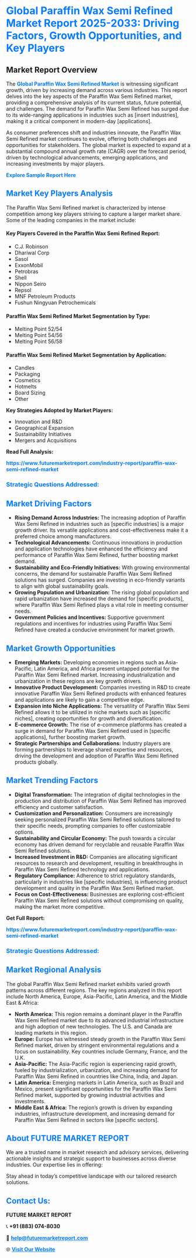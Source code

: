 <h1 style="color: #007BFF;">Global Paraffin Wax Semi Refined Market Report 2025-2033: Driving Factors, Growth Opportunities, and Key Players</h1>

<section id="overview">
<h2>Market Report Overview</h2>
<p>The <a href="https://www.futuremarketreport.com/industry-report/paraffin-wax-semi-refined-market" style="color: #007BFF; text-decoration: none;"><strong>Global Paraffin Wax Semi Refined Market</strong></a> is witnessing significant growth, driven by increasing demand across various industries. This report delves into the key aspects of the Paraffin Wax Semi Refined market, providing a comprehensive analysis of its current status, future potential, and challenges. The demand for Paraffin Wax Semi Refined has surged due to its wide-ranging applications in industries such as [insert industries], making it a critical component in modern-day [applications].</p>
<p>As consumer preferences shift and industries innovate, the Paraffin Wax Semi Refined market continues to evolve, offering both challenges and opportunities for stakeholders. The global market is expected to expand at a substantial compound annual growth rate (CAGR) over the forecast period, driven by technological advancements, emerging applications, and increasing investments by major players.</p>
</section>

<section id="overview">
<p><a href="https://www.futuremarketreport.com/request-sample/reportId=109364" style="color: #007BFF; text-decoration: none;"><strong>Explore Sample Report Here</strong></a></p>
</section>

<section id="key-players">
<h2 style="color: #007BFF;">Market Key Players Analysis</h2>
<p>The Paraffin Wax Semi Refined market is characterized by intense competition among key players striving to capture a larger market share. Some of the leading companies in the market include:</p>
<h4>Key Players Covered in the Paraffin Wax Semi Refined Report:</h4>
<ul><li>C.J. Robinson</li><li>Dhariwal Corp</li><li>Sasol</li><li>ExxonMobil</li><li>Petrobras</li><li>Shell</li><li>Nippon Seiro</li><li>Repsol</li><li>MNF Petroleum Products</li><li>Fushun Ningyuan Petrochemicals</li></ul>
<h4>Paraffin Wax Semi Refined Market Segmentation by Type:</h4>
<ul><li>Melting Point 52/54</li><li>Melting Point 54/56</li><li>Melting Point 56/58</li></ul>

<h4>Paraffin Wax Semi Refined Market Segmentation by Application:</h4>
<ul><li>Candles</li><li>Packaging</li><li>Cosmetics</li><li>Hotmelts</li><li>Board Sizing</li><li>Other</li></ul>
<p><strong>Key Strategies Adopted by Market Players:</strong></p>
<ul>
<li>Innovation and R&D</li>
<li>Geographical Expansion</li>
<li>Sustainability Initiatives</li>
<li>Mergers and Acquisitions</li>
</ul>
</section>

<section>
<p><strong>Read Full Analysis: </strong></p><a href="https://www.futuremarketreport.com/industry-report/paraffin-wax-semi-refined-market" style="color: #007BFF; text-decoration: none;"><strong>https://www.futuremarketreport.com/industry-report/paraffin-wax-semi-refined-market</strong></a>
<h3 style="color: #007BFF;">Strategic Questions Addressed:</h3>
</section>

<section id="driving-factors">
<h2 style="color: #007BFF;">Market Driving Factors</h2>
<ul>
<li><strong>Rising Demand Across Industries:</strong> The increasing adoption of Paraffin Wax Semi Refined in industries such as [specific industries] is a major growth driver. Its versatile applications and cost-effectiveness make it a preferred choice among manufacturers.</li>
<li><strong>Technological Advancements:</strong> Continuous innovations in production and application technologies have enhanced the efficiency and performance of Paraffin Wax Semi Refined, further boosting market demand.</li>
<li><strong>Sustainability and Eco-Friendly Initiatives:</strong> With growing environmental concerns, the demand for sustainable Paraffin Wax Semi Refined solutions has surged. Companies are investing in eco-friendly variants to align with global sustainability goals.</li>
<li><strong>Growing Population and Urbanization:</strong> The rising global population and rapid urbanization have increased the demand for [specific products], where Paraffin Wax Semi Refined plays a vital role in meeting consumer needs.</li>
<li><strong>Government Policies and Incentives:</strong> Supportive government regulations and incentives for industries using Paraffin Wax Semi Refined have created a conducive environment for market growth.</li>
</ul>
</section>

<section id="growth-opportunities">
<h2 style="color: #007BFF;">Market Growth Opportunities</h2>
<ul>
<li><strong>Emerging Markets:</strong> Developing economies in regions such as Asia-Pacific, Latin America, and Africa present untapped potential for the Paraffin Wax Semi Refined market. Increasing industrialization and urbanization in these regions are key growth drivers.</li>
<li><strong>Innovative Product Development:</strong> Companies investing in R&D to create innovative Paraffin Wax Semi Refined products with enhanced features and applications are likely to gain a competitive edge.</li>
<li><strong>Expansion into Niche Applications:</strong> The versatility of Paraffin Wax Semi Refined allows it to be utilized in niche markets such as [specific niches], creating opportunities for growth and diversification.</li>
<li><strong>E-commerce Growth:</strong> The rise of e-commerce platforms has created a surge in demand for Paraffin Wax Semi Refined used in [specific applications], further boosting market growth.</li>
<li><strong>Strategic Partnerships and Collaborations:</strong> Industry players are forming partnerships to leverage shared expertise and resources, driving the development and adoption of Paraffin Wax Semi Refined products globally.</li>
</ul>
</section>

<section id="trending-factors">
<h2 style="color: #007BFF;">Market Trending Factors</h2>
<ul>
<li><strong>Digital Transformation:</strong> The integration of digital technologies in the production and distribution of Paraffin Wax Semi Refined has improved efficiency and customer satisfaction.</li>
<li><strong>Customization and Personalization:</strong> Consumers are increasingly seeking personalized Paraffin Wax Semi Refined solutions tailored to their specific needs, prompting companies to offer customizable options.</li>
<li><strong>Sustainability and Circular Economy:</strong> The push towards a circular economy has driven demand for recyclable and reusable Paraffin Wax Semi Refined solutions.</li>
<li><strong>Increased Investment in R&D:</strong> Companies are allocating significant resources to research and development, resulting in breakthroughs in Paraffin Wax Semi Refined technology and applications.</li>
<li><strong>Regulatory Compliance:</strong> Adherence to strict regulatory standards, particularly in industries like [specific industries], is influencing product development and quality in the Paraffin Wax Semi Refined market.</li>
<li><strong>Focus on Cost-Effectiveness:</strong> Businesses are exploring cost-efficient Paraffin Wax Semi Refined solutions without compromising on quality, making the market more competitive.</li>
</ul>
</section>

<section>
<p><strong>Get Full Report: </strong></p><a href="https://www.futuremarketreport.com/industry-report/paraffin-wax-semi-refined-market" style="color: #007BFF; text-decoration: none;"><strong>https://www.futuremarketreport.com/industry-report/paraffin-wax-semi-refined-market</strong></a>
<h3 style="color: #007BFF;">Strategic Questions Addressed:</h3>
</section>


<section id="regional-analysis">
<h2 style="color: #007BFF;">Market Regional Analysis</h2>
<p>The global Paraffin Wax Semi Refined market exhibits varied growth patterns across different regions. The key regions analyzed in this report include North America, Europe, Asia-Pacific, Latin America, and the Middle East & Africa:</p>
<ul>
<li><strong>North America:</strong> This region remains a dominant player in the Paraffin Wax Semi Refined market due to its advanced industrial infrastructure and high adoption of new technologies. The U.S. and Canada are leading markets in this region.</li>
<li><strong>Europe:</strong> Europe has witnessed steady growth in the Paraffin Wax Semi Refined market, driven by stringent environmental regulations and a focus on sustainability. Key countries include Germany, France, and the U.K.</li>
<li><strong>Asia-Pacific:</strong> The Asia-Pacific region is experiencing rapid growth, fueled by industrialization, urbanization, and increasing demand for Paraffin Wax Semi Refined in countries like China, India, and Japan.</li>
<li><strong>Latin America:</strong> Emerging markets in Latin America, such as Brazil and Mexico, present significant opportunities for the Paraffin Wax Semi Refined market, supported by growing industrial activities and investments.</li>
<li><strong>Middle East & Africa:</strong> The region’s growth is driven by expanding industries, infrastructure development, and increasing demand for Paraffin Wax Semi Refined in sectors like [specific sectors].</li>
</ul>
</section>

<footer>
<h2 style="color: #007BFF;">About FUTURE MARKET REPORT</h2>
<p>We are a trusted name in market research and advisory services, delivering actionable insights and strategic support to businesses across diverse industries. Our expertise lies in offering:</p>

<p>Stay ahead in today’s competitive landscape with our tailored research solutions.</p>

<h2 style="color: #007BFF;">Contact Us:</h2>
<p><strong>FUTURE MARKET REPORT</strong></p>
<p>📞 <strong>+91 (883) 074-8030</strong></p>
<p>📧 <strong><a href="mailto:help@futuremarketreport.com" style="color: #007BFF;">help@futuremarketreport.com</a></strong></p>
<p>🌐 <strong><a href="https://www.futuremarketreport.com/" style="color: #007BFF;">Visit Our Website</a></strong></p>
</footer>